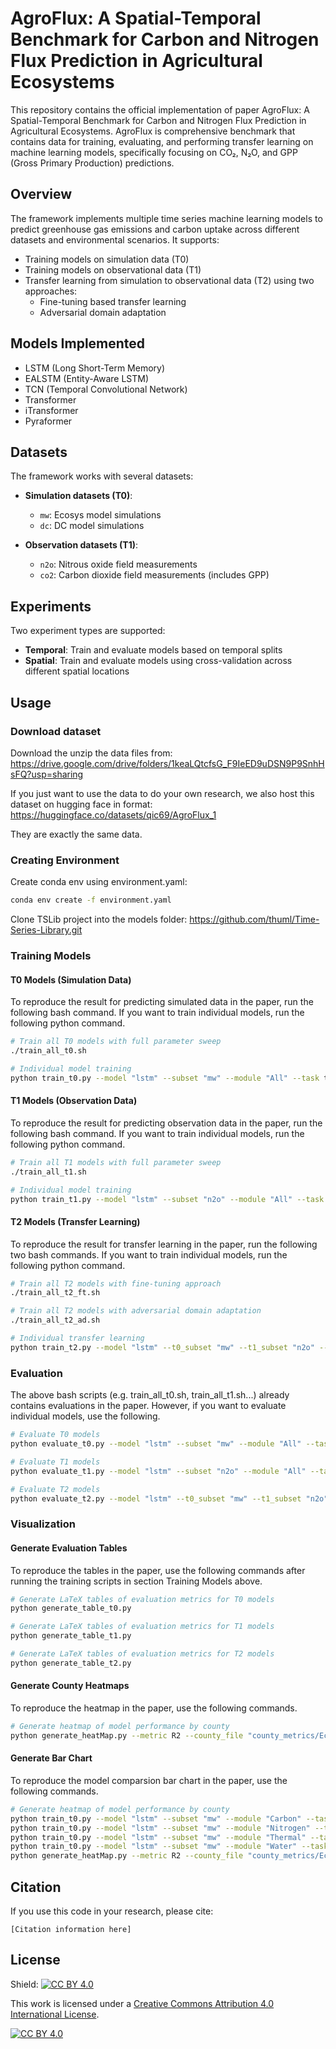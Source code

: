 # AgroFlux: A Spatial-Temporal Benchmark for Carbon and Nitrogen Flux Prediction in Agricultural Ecosystems

This repository contains the official implementation of paper AgroFlux: A Spatial-Temporal Benchmark for Carbon and Nitrogen Flux Prediction in Agricultural Ecosystems. AgroFlux is comprehensive benchmark that contains data for training, evaluating, and performing transfer learning on machine learning models, specifically focusing on CO₂, N₂O, and GPP (Gross Primary Production) predictions.

## Overview

The framework implements multiple time series machine learning models to predict greenhouse gas emissions and carbon uptake across different datasets and environmental scenarios. It supports:

- Training models on simulation data (T0)
- Training models on observational data (T1)
- Transfer learning from simulation to observational data (T2) using two approaches:
  - Fine-tuning based transfer learning
  - Adversarial domain adaptation

## Models Implemented

- LSTM (Long Short-Term Memory)
- EALSTM (Entity-Aware LSTM)
- TCN (Temporal Convolutional Network)
- Transformer
- iTransformer
- Pyraformer

## Datasets

The framework works with several datasets:

- **Simulation datasets (T0)**:
  - `mw`: Ecosys model simulations
  - `dc`: DC model simulations

- **Observation datasets (T1)**:
  - `n2o`: Nitrous oxide field measurements
  - `co2`: Carbon dioxide field measurements (includes GPP)

## Experiments

Two experiment types are supported:

- **Temporal**: Train and evaluate models based on temporal splits
- **Spatial**: Train and evaluate models using cross-validation across different spatial locations

## Usage
### Download dataset
Download the unzip the data files from:
https://drive.google.com/drive/folders/1keaLQtcfsG_F9IeED9uDSN9P9SnhHsFQ?usp=sharing

If you just want to use the data to do your own research, we also host this dataset on hugging face in format:
https://huggingface.co/datasets/qic69/AgroFlux_1

They are exactly the same data.

### Creating Environment
Create conda env using environment.yaml:
```bash
conda env create -f environment.yaml
```

Clone TSLib project into the models folder:
https://github.com/thuml/Time-Series-Library.git

### Training Models

#### T0 Models (Simulation Data)
To reproduce the result for predicting simulated data in the paper, run the following bash command. 
If you want to train individual models, run the following python command.
```bash
# Train all T0 models with full parameter sweep
./train_all_t0.sh

# Individual model training
python train_t0.py --model "lstm" --subset "mw" --module "All" --task t0 --exp temporal --fold 0
```

#### T1 Models (Observation Data)
To reproduce the result for predicting observation data in the paper, run the following bash command. 
If you want to train individual models, run the following python command.
```bash
# Train all T1 models with full parameter sweep
./train_all_t1.sh

# Individual model training
python train_t1.py --model "lstm" --subset "n2o" --module "All" --task t1 --exp temporal --fold 0
```

#### T2 Models (Transfer Learning)
To reproduce the result for transfer learning in the paper, run the following two bash commands. 
If you want to train individual models, run the following python command.
```bash
# Train all T2 models with fine-tuning approach
./train_all_t2_ft.sh

# Train all T2 models with adversarial domain adaptation
./train_all_t2_ad.sh

# Individual transfer learning
python train_t2.py --model "lstm" --t0_subset "mw" --t1_subset "n2o" --module "All" --exp temporal --fold 0
```

### Evaluation
The above bash scripts (e.g. train_all_t0.sh, train_all_t1.sh...) already contains evaluations in the paper.
However, if you want to evaluate individual models, use the following.
```bash
# Evaluate T0 models
python evaluate_t0.py --model "lstm" --subset "mw" --module "All" --task t0 --exp temporal --fold 0

# Evaluate T1 models
python evaluate_t1.py --model "lstm" --subset "n2o" --module "All" --task t1 --exp temporal --fold 0

# Evaluate T2 models
python evaluate_t2.py --model "lstm" --t0_subset "mw" --t1_subset "n2o" --module "All" --exp temporal --fold 0 --task t2
```

### Visualization

#### Generate Evaluation Tables
To reproduce the tables in the paper, use the following commands after running the training scripts in section Training Models above. 
```bash
# Generate LaTeX tables of evaluation metrics for T0 models
python generate_table_t0.py

# Generate LaTeX tables of evaluation metrics for T1 models
python generate_table_t1.py

# Generate LaTeX tables of evaluation metrics for T2 models
python generate_table_t2.py
```

#### Generate County Heatmaps
To reproduce the heatmap in the paper, use the following commands. 
```bash
# Generate heatmap of model performance by county
python generate_heatMap.py --metric R2 --county_file "county_metrics/Ecosys_99points.csv" --metrics_file "county_metrics/t0_mw_All_lstm_temporal_0_county_metrics.csv"
```

#### Generate Bar Chart
To reproduce the model comparsion bar chart in the paper, use the following commands. 
```bash
# Generate heatmap of model performance by county
python train_t0.py --model "lstm" --subset "mw" --module "Carbon" --task t0 --exp temporal --fold 0
python train_t0.py --model "lstm" --subset "mw" --module "Nitrogen" --task t0 --exp temporal --fold 0
python train_t0.py --model "lstm" --subset "mw" --module "Thermal" --task t0 --exp temporal --fold 0
python train_t0.py --model "lstm" --subset "mw" --module "Water" --task t0 --exp temporal --fold 0
python generate_heatMap.py --metric R2 --county_file "county_metrics/Ecosys_99points.csv" --metrics_file "county_metrics/t0_mw_All_lstm_temporal_0_county_metrics.csv"
```


## Citation

If you use this code in your research, please cite:

```
[Citation information here]
```

## License
Shield: [![CC BY 4.0][cc-by-shield]][cc-by]

This work is licensed under a
[Creative Commons Attribution 4.0 International License][cc-by].

[![CC BY 4.0][cc-by-image]][cc-by]

[cc-by]: http://creativecommons.org/licenses/by/4.0/
[cc-by-image]: https://i.creativecommons.org/l/by/4.0/88x31.png
[cc-by-shield]: https://img.shields.io/badge/License-CC%20BY%204.0-lightgrey.svg
